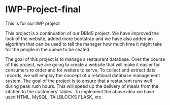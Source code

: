 # IWP-Project-final
This is for our IWP project

This project is a continuation of our DBMS project. We have improved the look of the website, added more bootstrap and we have also added an algorithm that can be used to tell the manager how much time it might take for the people in the queue to be seated.

The goal of this project is to manage a restaurant database. Over the course of this project, we are going to create a website that will make it easier for consumers to order and for waiters to serve. To collect and extract data records, we will employ the concept of a relational database management system. The goal of the project is to ensure that a restaurant runs well during peak rush hours. This will speed up the delivery of meals from the kitchen to the customers’ tables. To implement the above idea we have used HTML, MySQL, TAILBLOCKS FLASK, etc.
